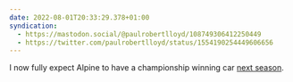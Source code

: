 ```yaml
---
date: 2022-08-01T20:33:29.378+01:00
syndication:
  - https://mastodon.social/@paulrobertlloyd/108749306412250449
  - https://twitter.com/paulrobertlloyd/status/1554190254449606656
---
```

I now fully expect Alpine to have a championship winning car [next season](https://www.formula1.com/en/latest/article.breaking-fernando-alonso-signs-to-aston-martin-for-2023-on-multi-year.1i8QwJht5v7dBCWFCcrqml.html).
